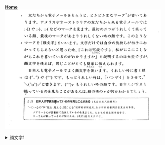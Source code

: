 **[Home](../Menu.md)**
![](src/kaomoji-1.PNG)
<details>
<summary>顔文字1</summary>

友だちから　電子メールを　もらうと、ときどき　変なマークが　書いて　あります。アメリカや　オーストラリアの　友だちから来る　電子メールでは　`:ーD`　や　`:ー)`、`ー(`　などのマ一クを　見ます。最初の二つが　うれしくて　笑っている顔、最後のマークが　あまり　うれしくない時の　顔です。このような　マークを「顔文字」と　いいます。文字だけでは　自分の気持ちが　相手に　わかって　もらえないと　思った時、「これは冗談ですよ、私がにこにこ　しながら　これを　書いているのが　わかりますか」と説明するのは　大変ですが、顔文字を使えば、同じことが　とても　簡単に　伝えられます。
日本人も　電子メールで　よく　顔文字を　使います。うれしい時に　書く顔は`(^_^)`　や　`(^^)`　です。もっと　うれしい時は、「バンザイ」を　させて、
`\(^0^)/`　と書きます。`(^^)ｖ`　もうれしい時の　顔です。日本人が　写真を撮っているのを　見たことが　ある人は　顔の横のｖが何か　わかる　でしょう。

日本人が　写真を　撮っているの　を見たことがある(见过日本人拍照片)
“~ているの”和“見る、見える、聞こえる”这样的动词连用，表示听到或看到正在发生的事情。
メアリーさんが　図書館で　勉強しているの　を見ました。我看见玛丽在图书馆学习。
スーさんが歌っているの　が聞こえる。(我们)能听见苏唱歌。
</details>
